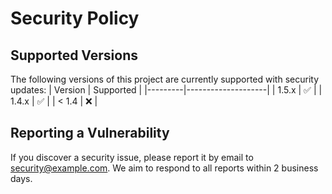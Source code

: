 # Security Policy

## Supported Versions
The following versions of this project are currently supported with security updates:
| Version | Supported          |
|---------|--------------------|
| 1.5.x   | :white_check_mark: |
| 1.4.x   | :white_check_mark: |
| < 1.4   | :x:                |

## Reporting a Vulnerability
If you discover a security issue, please report it by email to [security@example.com](mailto:security@example.com). 
We aim to respond to all reports within 2 business days.
